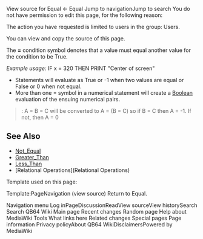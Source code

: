 View source for Equal
← Equal
Jump to navigationJump to search
You do not have permission to edit this page, for the following reason:

The action you have requested is limited to users in the group: Users.

You can view and copy the source of this page.

The **=** condition symbol denotes that a value must equal another value for the condition to be True. 


*Example usage:* IF x = 320 THEN PRINT "Center of screen"


* Statements will evaluate as True or -1 when two values are equal or False or 0 when not equal. 
* More than one = symbol in a numerical statement will create a [Boolean](Boolean) evaluation of the ensuing numerical pairs.
> : A = B = C will be converted to A = (B = C) so if B = C then A = -1. If not, then A = 0


## See Also


* [Not_Equal](Not_Equal)
* [Greater_Than](Greater_Than)
* [Less_Than](Less_Than)
* [Relational Operations](Relational Operations)




Template used on this page:

Template:PageNavigation (view source)
Return to Equal.

Navigation menu
Log inPageDiscussionReadView sourceView historySearch
Search QB64 Wiki
Main page
Recent changes
Random page
Help about MediaWiki
Tools
What links here
Related changes
Special pages
Page information
Privacy policyAbout QB64 WikiDisclaimersPowered by MediaWiki

